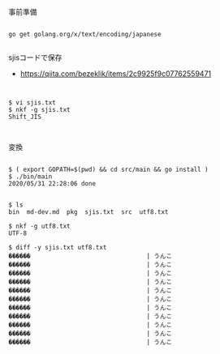 事前準備

```

go get golang.org/x/text/encoding/japanese


```


sjisコードで保存
- https://qiita.com/bezeklik/items/2c9925f9c07762559471

```


$ vi sjis.txt
$ nkf -g sjis.txt
Shift_JIS



```


変換

```

$ ( export GOPATH=$(pwd) && cd src/main && go install )
$ ./bin/main
2020/05/31 22:28:06 done


$ ls
bin  md-dev.md  pkg  sjis.txt  src  utf8.txt

$ nkf -g utf8.txt
UTF-8

$ diff -y sjis.txt utf8.txt
������							      |	うんこ
������							      |	うんこ
������							      |	うんこ
������							      |	うんこ
������							      |	うんこ
������							      |	うんこ
������							      |	うんこ
������							      |	うんこ
������							      |	うんこ
������							      |	うんこ
������							      |	うんこ

```
